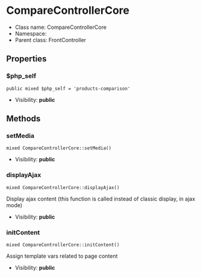 CompareControllerCore
===============






* Class name: CompareControllerCore
* Namespace: 
* Parent class: FrontController





Properties
----------


### $php_self

    public mixed $php_self = 'products-comparison'





* Visibility: **public**


Methods
-------


### setMedia

    mixed CompareControllerCore::setMedia()





* Visibility: **public**




### displayAjax

    mixed CompareControllerCore::displayAjax()

Display ajax content (this function is called instead of classic display, in ajax mode)



* Visibility: **public**




### initContent

    mixed CompareControllerCore::initContent()

Assign template vars related to page content



* Visibility: **public**



